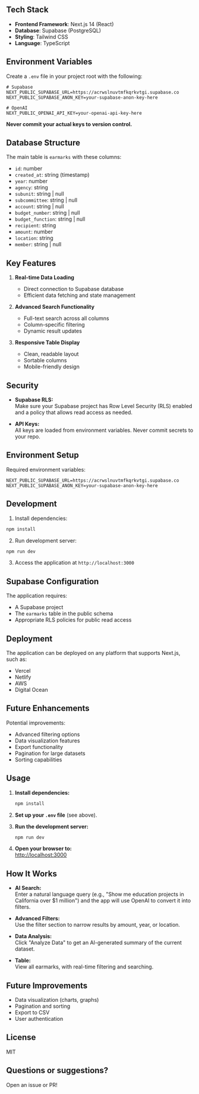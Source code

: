 ## Tech Stack

- **Frontend Framework**: Next.js 14 (React)
- **Database**: Supabase (PostgreSQL)
- **Styling**: Tailwind CSS
- **Language**: TypeScript

## Environment Variables

Create a `.env` file in your project root with the following:

```env
# Supabase
NEXT_PUBLIC_SUPABASE_URL=https://acrwslnuvtmfkqrkvtgi.supabase.co
NEXT_PUBLIC_SUPABASE_ANON_KEY=your-supabase-anon-key-here

# OpenAI
NEXT_PUBLIC_OPENAI_API_KEY=your-openai-api-key-here
```

**Never commit your actual keys to version control.**

## Database Structure

The main table is `earmarks` with these columns:

- `id`: number
- `created_at`: string (timestamp)
- `year`: number
- `agency`: string
- `subunit`: string | null
- `subcommittee`: string | null
- `account`: string | null
- `budget_number`: string | null
- `budget_function`: string | null
- `recipient`: string
- `amount`: number
- `location`: string
- `member`: string | null

## Key Features

1. **Real-time Data Loading**
   - Direct connection to Supabase database
   - Efficient data fetching and state management

2. **Advanced Search Functionality**
   - Full-text search across all columns
   - Column-specific filtering
   - Dynamic result updates

3. **Responsive Table Display**
   - Clean, readable layout
   - Sortable columns
   - Mobile-friendly design

## Security

- **Supabase RLS:**  
  Make sure your Supabase project has Row Level Security (RLS) enabled and a policy that allows read access as needed.

- **API Keys:**  
  All keys are loaded from environment variables. Never commit secrets to your repo.

## Environment Setup

Required environment variables:
```env
NEXT_PUBLIC_SUPABASE_URL=https://acrwslnuvtmfkqrkvtgi.supabase.co
NEXT_PUBLIC_SUPABASE_ANON_KEY=your-supabase-anon-key-here
```

## Development

1. Install dependencies:
```bash
npm install
```

2. Run development server:
```bash
npm run dev
```

3. Access the application at `http://localhost:3000`

## Supabase Configuration

The application requires:
- A Supabase project
- The `earmarks` table in the public schema
- Appropriate RLS policies for public read access

## Deployment

The application can be deployed on any platform that supports Next.js, such as:
- Vercel
- Netlify
- AWS
- Digital Ocean

## Future Enhancements

Potential improvements:
- Advanced filtering options
- Data visualization features
- Export functionality
- Pagination for large datasets
- Sorting capabilities

## Usage

1. **Install dependencies:**
   ```bash
   npm install
   ```

2. **Set up your `.env` file** (see above).

3. **Run the development server:**
   ```bash
   npm run dev
   ```

4. **Open your browser to:**  
   [http://localhost:3000](http://localhost:3000)

## How It Works

- **AI Search:**  
  Enter a natural language query (e.g., "Show me education projects in California over $1 million") and the app will use OpenAI to convert it into filters.

- **Advanced Filters:**  
  Use the filter section to narrow results by amount, year, or location.

- **Data Analysis:**  
  Click "Analyze Data" to get an AI-generated summary of the current dataset.

- **Table:**  
  View all earmarks, with real-time filtering and searching.

## Future Improvements

- Data visualization (charts, graphs)
- Pagination and sorting
- Export to CSV
- User authentication

## License

MIT

## Questions or suggestions?

Open an issue or PR!
